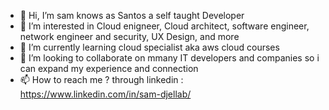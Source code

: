 - 👋 Hi, I’m sam knows as Santos a self taught Developer 
- 👀 I’m interested in Cloud enigneer, Cloud architect, software engineer, network engineer and security, UX Design, and more 
- 🌱 I’m currently learning cloud specialist aka aws cloud courses 
- 💞️ I’m looking to collaborate on mmany IT developers and companies so i can expand my experience and connection 
- 📫 How to reach me ? through linkedin :  https://www.linkedin.com/in/sam-djellab/


<!---
SantosDee/SantosDee is a ✨ special ✨ repository because its `README.md` (this file) appears on your GitHub profile.
You can click the Preview link to take a look at your changes.
--->
